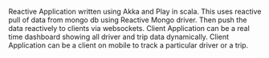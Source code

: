 Reactive Application written using Akka and Play in scala.
This uses reactive pull of data from mongo db using Reactive Mongo driver.
Then push the data reactively to clients via websockets.
Client Application can be a real time dashboard showing all driver and trip data dynamically.
Client Application can be a client on mobile to track a particular driver or a trip.